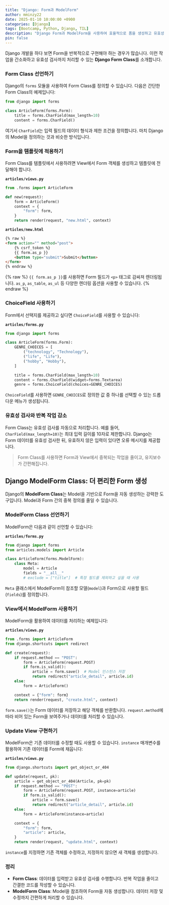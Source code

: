 ```yaml
---
title: "Django: Form과 ModelForm"
author: mminzy22
date: 2025-01-10 10:00:00 +0900
categories: [Django]
tags: [Bootcamp, Python, Django, TIL]
description: "Django Form과 ModelForm을 사용하여 효율적으로 폼을 생성하고 유효성 검사를 처리하는 방법"
pin: false
---
```




Django 개발을 하다 보면 Form을 반복적으로 구현해야 하는 경우가 많습니다. 이런 작업을 간소화하고 유효성 검사까지 처리할 수 있는 **Django Form Class**를 소개합니다.

### Form Class 선언하기

Django의 `forms` 모듈을 사용하여 Form Class를 정의할 수 있습니다. 다음은 간단한 Form Class의 예제입니다:

```python
from django import forms

class ArticleForm(forms.Form):
    title = forms.CharField(max_length=10)
    content = forms.CharField()
```

여기서 `CharField`는 입력 필드의 데이터 형식과 제한 조건을 정의합니다. 마치 Django의 Model을 정의하는 것과 비슷한 방식입니다.

### Form을 템플릿에 적용하기

Form Class를 템플릿에서 사용하려면 View에서 Form 객체를 생성하고 템플릿에 전달해야 합니다.

**`articles/views.py`**

```python
from .forms import ArticleForm

def new(request):
    form = ArticleForm()
    context = {
        "form": form,
    }
    return render(request, "new.html", context)
```

**`articles/new.html`**

```html
{% raw %}
<form action="" method="post">
    {% csrf_token %}
    {{ form.as_p }}
    <button type="submit">Submit</button>
</form>
{% endraw %}
```

{% raw %}
`{{ form.as_p }}`를 사용하면 Form 필드가 `<p>` 태그로 감싸져 렌더링됩니다. `as_p`, `as_table`, `as_ul` 등 다양한 렌더링 옵션을 사용할 수 있습니다.
{% endraw %}

### ChoiceField 사용하기

Form에서 선택지를 제공하고 싶다면 `ChoiceField`를 사용할 수 있습니다:

**`articles/forms.py`**

```python
from django import forms

class ArticleForm(forms.Form):
    GENRE_CHOICES = [
        ("technology", "Technology"),
        ("life", "Life"),
        ("hobby", "Hobby"),
    ]

    title = forms.CharField(max_length=10)
    content = forms.CharField(widget=forms.Textarea)
    genre = forms.ChoiceField(choices=GENRE_CHOICES)
```

`ChoiceField`를 사용하면 `GENRE_CHOICES`로 정의한 값 중 하나를 선택할 수 있는 드롭다운 메뉴가 생성됩니다.

### 유효성 검사와 반복 작업 감소

Form Class는 유효성 검사를 자동으로 처리합니다. 예를 들어, `CharField(max_length=10)`는 최대 입력 길이를 10자로 제한합니다. Django는 Form 데이터를 유효성 검사한 뒤, 유효하지 않은 입력이 있다면 오류 메시지를 제공합니다.

> Form Class를 사용하면 Form과 View에서 중복되는 작업을 줄이고, 유지보수가 간편해집니다.


## Django ModelForm Class: 더 편리한 Form 생성

Django의 **ModelForm Class**는 Model을 기반으로 Form을 자동 생성하는 강력한 도구입니다. Model과 Form 간의 중복 정의를 줄일 수 있습니다.

### ModelForm Class 선언하기

ModelForm은 다음과 같이 선언할 수 있습니다:

**`articles/forms.py`**

```python
from django import forms
from articles.models import Article

class ArticleForm(forms.ModelForm):
    class Meta:
        model = Article
        fields = "__all__"
        # exclude = ["title"]  # 특정 필드를 제외하고 싶을 때 사용
```

`Meta` 클래스에서 ModelForm이 참조할 모델(`model`)과 Form으로 사용할 필드(`fields`)를 정의합니다.

### View에서 ModelForm 사용하기

ModelForm을 활용하여 데이터를 처리하는 예제입니다:

**`articles/views.py`**

```python
from .forms import ArticleForm
from django.shortcuts import redirect

def create(request):
    if request.method == "POST":
        form = ArticleForm(request.POST)
        if form.is_valid():
            article = form.save()  # Model 인스턴스 저장
            return redirect("article_detail", article.id)
    else:
        form = ArticleForm()

    context = {"form": form}
    return render(request, "create.html", context)
```

`form.save()`는 Form 데이터를 저장하고 해당 객체를 반환합니다. `request.method`에 따라 비어 있는 Form을 보여주거나 데이터를 처리할 수 있습니다.

### Update View 구현하기

ModelForm은 기존 데이터를 수정할 때도 사용할 수 있습니다. `instance` 매개변수를 활용하여 기존 데이터를 Form에 채웁니다:

**`articles/views.py`**

```python
from django.shortcuts import get_object_or_404

def update(request, pk):
    article = get_object_or_404(Article, pk=pk)
    if request.method == "POST":
        form = ArticleForm(request.POST, instance=article)
        if form.is_valid():
            article = form.save()
            return redirect("article_detail", article.id)
    else:
        form = ArticleForm(instance=article)

    context = {
        "form": form,
        "article": article,
    }
    return render(request, "update.html", context)
```

`instance`를 지정하면 기존 객체를 수정하고, 지정하지 않으면 새 객체를 생성합니다.


### 정리

- **Form Class**: 데이터를 입력받고 유효성 검사를 수행합니다. 반복 작업을 줄이고 간결한 코드를 작성할 수 있습니다.
- **ModelForm Class**: Model을 참조하여 Form을 자동 생성합니다. 데이터 저장 및 수정까지 간편하게 처리할 수 있습니다.
